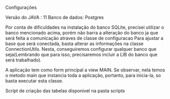 Configurações

Versão do JAVA : 11
Banco de dados: Postgres

Por conta de dificuldades na instalação do banco SQLite, precisei utilizar o banco mencionado acima, porém não barra a alteração do banco ja que será feita a comunicação atraves de classe de configuracao
Para ajustar a base que será conectada, basta alterar as informações na classe ConnectionUtils. Nesta, conseguiremos configurar qualquer banco que seja(Lembrando que para isso, precisaremos incluir a LIB do banco que será trabalhado).

A aplicação tem como form principal a view MAIN. Se observar, nela temos o metodo main que instancia toda a aplicação, portanto, para inicia-la, so basta executar esta classe.

Script de criação das tabelas disponivel na pasta scripts

